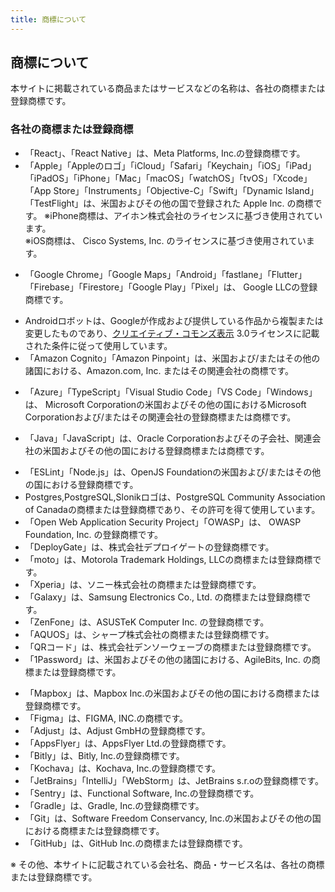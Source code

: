 ```yaml
---
title: 商標について
---
```


## 商標について

本サイトに掲載されている商品またはサービスなどの名称は、各社の商標または登録商標です。

### 各社の商標または登録商標

<!-- textlint-disable -->
- 「React」、「React Native」は、Meta Platforms, Inc.の登録商標です。
- 「Apple」「Appleのロゴ」「iCloud」「Safari」「Keychain」「iOS」「iPad」「iPadOS」「iPhone」「Mac」「macOS」「watchOS」「tvOS」「Xcode」「App Store」「Instruments」「Objective-C」「Swift」「Dynamic Island」「TestFlight」は、米国およびその他の国で登録された Apple Inc. の商標です。<!-- textlint-enable -->
  ※iPhone商標は、アイホン株式会社のライセンスに基づき使用されています。  
  ※iOS商標は、 Cisco Systems, Inc. のライセンスに基づき使用されています。
<!-- textlint-disable ja-technical-writing/sentence-length-->
- 「Google Chrome」「Google Maps」「Android」「fastlane」「Flutter」「Firebase」「Firestore」「Google Play」「Pixel」は、 Google LLCの登録商標です。
<!-- textlint-enable ja-technical-writing/sentence-length-->
- Androidロボットは、Googleが作成および提供している作品から複製または変更したものであり、[クリエイティブ・コモンズ表示](https://creativecommons.org/licenses/by/3.0/) 3.0ライセンスに記載された条件に従って使用しています。
- 「Amazon Cognito」「Amazon Pinpoint」は、米国および/またはその他の諸国における、Amazon.com, Inc. またはその関連会社の商標です。
<!-- textlint-disable ja-technical-writing/sentence-length-->
- 「Azure」「TypeScript」「Visual Studio Code」「VS Code」「Windows」は、 Microsoft Corporationの米国およびその他の国におけるMicrosoft Corporationおよび/またはその関連会社の登録商標または商標です。
<!-- textlint-enable ja-technical-writing/sentence-length-->
- 「Java」「JavaScript」は、Oracle Corporationおよびその子会社、関連会社の米国およびその他の国における登録商標または商標です。
<!-- textlint-disable ja-technical-writing/sentence-length-->
- 「ESLint」「Node.js」は、OpenJS Foundationの米国および/またはその他の国における登録商標です。
- Postgres,PostgreSQL,Slonikロゴは、PostgreSQL Community Association of Canadaの商標または登録商標であり、その許可を得て使用しています。
- 「Open Web Application Security Project」「OWASP」は、 OWASP Foundation, Inc. の登録商標です。
- 「DeployGate」は、株式会社デプロイゲートの登録商標です。
- 「moto」は、Motorola Trademark Holdings, LLCの商標または登録商標です。
- 「Xperia」は、ソニー株式会社の商標または登録商標です。
- 「Galaxy」は、Samsung Electronics Co., Ltd. の商標または登録商標です。
- 「ZenFone」は、ASUSTeK Computer Inc. の登録商標です。
- 「AQUOS」は、シャープ株式会社の商標または登録商標です。
- 「QRコード」は、株式会社デンソーウェーブの商標または登録商標です。
- 「1Password」は、米国およびその他の諸国における、AgileBits, Inc. の商標または登録商標です。
<!-- textlint-disable jtf-style/1.2.1.句点(。)と読点(、)-->
- 「Mapbox」は、Mapbox Inc.の米国およびその他の国における商標または登録商標です。
- 「Figma」は、FIGMA, INC.の商標です。
- 「Adjust」は、Adjust GmbHの登録商標です。
- 「AppsFlyer」は、AppsFlyer Ltd.の登録商標です。
- 「Bitly」は、Bitly, Inc.の登録商標です。
- 「Kochava」は、Kochava, Inc.の登録商標です。
- 「JetBrains」「IntelliJ」「WebStorm」は、JetBrains s.r.oの登録商標です。
- 「Sentry」は、Functional Software, Inc.の登録商標です。
- 「Gradle」は、Gradle, Inc.の登録商標です。
- 「Git」は、Software Freedom Conservancy, Inc.の米国およびその他の国における商標または登録商標です。
- 「GitHub」は、GitHub Inc.の商標または登録商標です。
<!-- textlint-enable jtf-style/1.2.1.句点(。)と読点(、)-->

※ その他、本サイトに記載されている会社名、商品・サービス名は、各社の商標または登録商標です。
